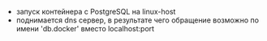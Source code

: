 - запуск контейнера с PostgreSQL на linux-host
- поднимается dns сервер, в результате чего обращение возможно по имени 'db.docker' вместо localhost:port